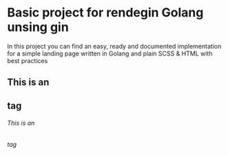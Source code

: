 # Basic project for rendegin Golang unsing gin

In this project you can find an easy, ready and documented implementation for a simple landing page written in Golang and plain SCSS & HTML with best practices

## This is an <h2> tag

###### This is an <h6> tag
